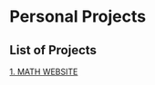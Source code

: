 # Personal Projects

## List of Projects

[1. MATH WEBSITE](https://github.com/Rivaldo1123/Personal_Projects/tree/main/1.%20Maths%20Website%20(HTML%20%26%20CSS))
